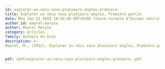 ```yaml
---
id: explorer-un-vecu-sous-plusieurs-angles-premiere-
title: Explorer un vécu sous plusieurs angles, Première partie
date: Mon Jan 21 2019 10:16:49 GMT+0100 (heure normale d’Europe centrale)
author_id: maurel-maryse
author: Maurel Maryse
category: Articles
family: Auteurs du Grex
description: >-
Maurel, M., (2012), Explorer un vécu sous plusieurs angles, Première partie, Expliciter n° 94, p. 1 – 28.

 
pdf: /pdf/explorer-un-vecu-sous-plusieurs-angles-premiere-.pdf
---
```


